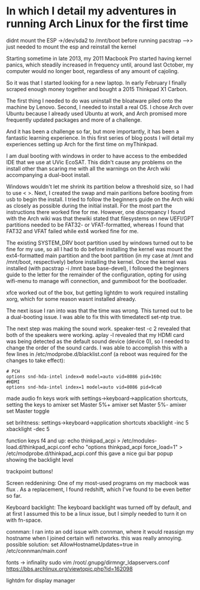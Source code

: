 In which I detail my adventures in running Arch Linux for the first time
========================================================================

didnt mount the ESP ->/dev/sda2 to /mnt/boot before running pacstrap -->> just needed to mount the esp and reinstall the kernel

Starting sometime in late 2013, my 2011 Macbook Pro started having kernel panics, which steadily increased in frequency until, around last October, my computer would no longer boot, regardless of any amount of cajoling.

So it was that I started looking for a new laptop. In early February I finally scraped enough money together and bought a 2015 Thinkpad X1 Carbon.

The first thing I needed to do was uninstall the bloatware piled onto the machine by Lenovo.
Second, I needed to install a real OS. I chose Arch over Ubuntu because I already used Ubuntu at work, and Arch promised more frequently updated packages and more of a challenge.

And it has been a challenge so far, but more importantly, it has been a fantastic learning experience. In this first series of blog posts I will detail my experiences setting up Arch for the first time on myThinkpad.

I am dual booting with windows in order to have access to the embedded IDE that we use at UVic EcoSAT. This didn't cause any problems on the install other than scaring me with all the
warnings on the Arch wiki accompanying a dual-boot install.

Windows wouldn't let me shrink its partition below a threshold size, so I had to use <    >. Next, I created the swap and main paritions before booting from usb to begin the install. I tried to follow the beginners guide on the Arch wiki as closely as possible during the initial install. For the most part the instructions there worked fine for me. However, one discrepancy I found with the Arch wiki was that thewiki stated that filesystems on new UEFI/GPT partitions needed to be FAT32- or VFAT-formatted, whereas I found that FAT32 and VFAT failed while ext4 worked fine for me.

The existing SYSTEM_DRV boot partition used by windows turned out to be fine for my use, so all I had to do before installing the kernel was mount the ext4-formatted main partition and the boot partition (in my case at /mnt and /mnt/boot, respectively) before installing the kernel. Once the kernel was installed (with pacstrap -i /mnt base base-devel), I followed the beginners guide to the letter for the remainder of the configuration, opting for using wifi-menu to manage wifi connection, and gummiboot for the bootloader.

xfce worked out of the box, but getting lightdm to work required installing xorg, which for some reason wasnt installed already.

The next issue I ran into was that the time was wrong. This turned out to be a dual-booting issue. I was able to fix this with timedatectl set-ntp true.

The next step was making the sound work.
speaker-test -c 2 revealed that both of the speakers were working.
aplay -l revealed that my HDMI card was being detected as the default sound device (device 0), so I needed to change the order of
the sound cards. I was able to accomplish this with
a few lines in /etc/modprobe.d/blacklist.conf (a reboot was required for the changes to take effect):
````
# PCH
options snd-hda-intel index=0 model=auto vid=8086 pid=160c
#HDMI
options snd-hda-intel index=1 model=auto vid=8086 pid=9ca0
````
made audio fn keys work with settings->keyboard->application shortcuts, setting the keys to
amixer set Master 5%+
amixer set Master 5%-
amixer set Master toggle

set brihtness: settings->keyboard->application shortcuts
xbacklight -inc 5
xbacklight -dec 5

function keys f4 and up:
echo thinkpad_acpi > /etc/modules-load.d/thinkpad_acpi.conf
echo "options thinkpad_acpi force_load=1" > /etc/modprobe.d/thinkpad_acpi.conf
this gave a nice gui bar popup showing the backlight level

trackpoint buttons!

Screen reddenining: One of my most-used programs on my macbook was flux <link>. As a replacement, I found
redshift, which I've found to be even better so far.

Keyboard backlight: The keyboard backlight was turned off by default, and at first I assumed this to be a linux issue, but I simply needed to turn it on with fn-space.


connman: I ran into an odd issue with connman, where it would reassign my hostname when I joined certain wifi networks. this was really annoying. possible solution: set AllowHostnameUpdates=true in /etc/connman/main.conf

fonts -> infinality
sudo vim /root/.gnupg/dirmngr_ldapservers.conf
https://bbs.archlinux.org/viewtopic.php?id=162098


lightdm for display manager
